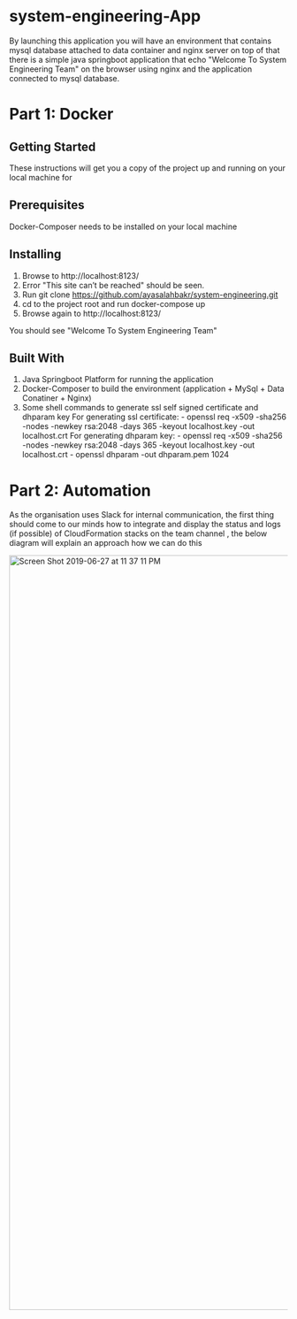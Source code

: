 # system-engineering-App
By launching this application you will have an environment that contains mysql database attached to data container and nginx server on top of that there is a simple java springboot application that echo "Welcome To System Engineering Team" on the browser using nginx and the application connected to mysql database.

# Part 1: Docker

## Getting Started
These instructions will get you a copy of the project up and running on your local machine for 

## Prerequisites
Docker-Composer needs to be installed on your local machine

## Installing
1) Browse to http://localhost:8123/
2) Error "This site can’t be reached" should be seen.
3) Run git clone https://github.com/ayasalahbakr/system-engineering.git
4) cd to the project root and run docker-compose up
5) Browse again to http://localhost:8123/

You should see "Welcome To System Engineering Team"

## Built With
1) Java Springboot Platform for running the application
2) Docker-Composer to build the environment (application + MySql + Data Conatiner + Nginx)
3) Some shell commands to generate ssl self signed certificate and dhparam key
    For generating ssl certificate:
        - openssl req -x509 -sha256 -nodes -newkey rsa:2048 -days 365 -keyout localhost.key -out    localhost.crt
    For generating dhparam key:
        - openssl req -x509 -sha256 -nodes -newkey rsa:2048 -days 365 -keyout localhost.key -out localhost.crt
        - openssl dhparam -out dhparam.pem 1024


# Part 2: Automation

As the organisation uses Slack for internal communication, the first thing should come to our minds how to integrate and display the status and logs (if possible) of CloudFormation stacks on the team channel , the below diagram will explain an approach how we can do this

<img width="1365" alt="Screen Shot 2019-06-27 at 11 37 11 PM" src="https://user-images.githubusercontent.com/28259567/60302618-8fb71400-9934-11e9-93f4-84e14f3f81ab.png">
